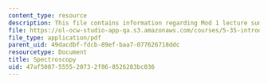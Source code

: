 ```yaml
---
content_type: resource
description: This file contains information regarding Mod 1 lecture summary 1.
file: https://ol-ocw-studio-app-qa.s3.amazonaws.com/courses/5-35-introduction-to-experimental-chemistry-fall-2012/47af5087555520732f868526283bc036_MIT5_35F12_Module_1LS1.pdf
file_type: application/pdf
parent_uid: 49dacdbf-fdcb-89ef-baa7-077626718ddc
resourcetype: Document
title: Spectroscopy
uid: 47af5087-5555-2073-2f86-8526283bc036
---
```


